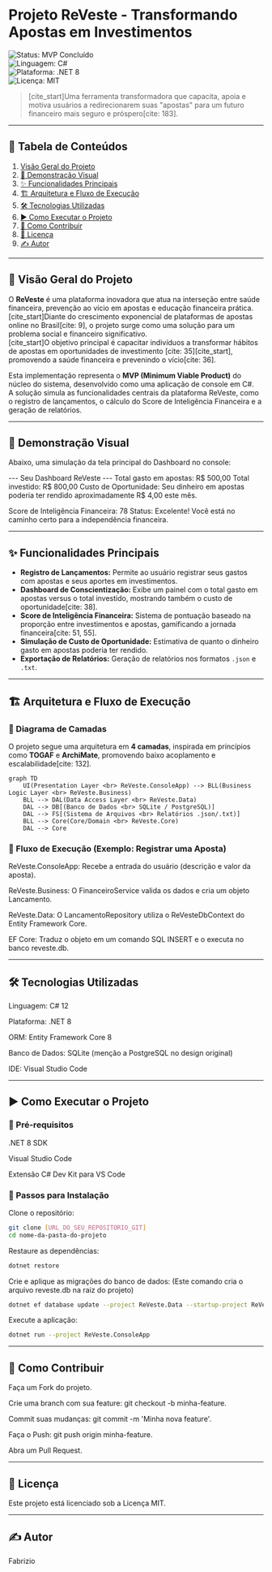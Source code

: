# Projeto ReVeste - Transformando Apostas em Investimentos

![Status: MVP Concluído](https://img.shields.io/badge/status-MVP%20Concluído-brightgreen?style=for-the-badge)  
![Linguagem: C#](https://img.shields.io/badge/csharp-%23239120.svg?style=for-the-badge&logo=c-sharp&logoColor=white)  
![Plataforma: .NET 8](https://img.shields.io/badge/.NET-8-5C2D91?style=for-the-badge&logo=.net&logoColor=white)  
![Licença: MIT](https://img.shields.io/badge/License-MIT-yellow.svg?style=for-the-badge)

> [cite_start]Uma ferramenta transformadora que capacita, apoia e motiva usuários a redirecionarem suas "apostas" para um futuro financeiro mais seguro e próspero[cite: 183].

---

## 📖 Tabela de Conteúdos

1. [Visão Geral do Projeto](#-visão-geral-do-projeto)  
2. [📸 Demonstração Visual](#-demonstração-visual)  
3. [✨ Funcionalidades Principais](#-funcionalidades-principais)  
4. [🏗️ Arquitetura e Fluxo de Execução](#️-arquitetura-e-fluxo-de-execução)  
5. [🛠️ Tecnologias Utilizadas](#️-tecnologias-utilizadas)  
6. [▶️ Como Executar o Projeto](#️-como-executar-o-projeto)  
7. [🤝 Como Contribuir](#-como-contribuir)  
8. [📜 Licença](#-licença)  
9. [✍️ Autor](#️-autor)  

---

## 🎯 Visão Geral do Projeto

O **ReVeste** é uma plataforma inovadora que atua na interseção entre saúde financeira, prevenção ao vício em apostas e educação financeira prática.  
[cite_start]Diante do crescimento exponencial de plataformas de apostas online no Brasil[cite: 9], o projeto surge como uma solução para um problema social e financeiro significativo.  
[cite_start]O objetivo principal é capacitar indivíduos a transformar hábitos de apostas em oportunidades de investimento [cite: 35][cite_start], promovendo a saúde financeira e prevenindo o vício[cite: 36].

Esta implementação representa o **MVP (Minimum Viable Product)** do núcleo do sistema, desenvolvido como uma aplicação de console em C#.  
A solução simula as funcionalidades centrais da plataforma ReVeste, como o registro de lançamentos, o cálculo do Score de Inteligência Financeira e a geração de relatórios.

---

## 📸 Demonstração Visual

Abaixo, uma simulação da tela principal do Dashboard no console:

--- Seu Dashboard ReVeste ---
Total gasto em apostas: R$ 500,00
Total investido: R$ 800,00
Custo de Oportunidade: Seu dinheiro em apostas poderia ter rendido aproximadamente R$ 4,00 este mês.

Score de Inteligência Financeira: 78
Status: Excelente! Você está no caminho certo para a independência financeira.

---

## ✨ Funcionalidades Principais

- **Registro de Lançamentos:** Permite ao usuário registrar seus gastos com apostas e seus aportes em investimentos.  
- **Dashboard de Conscientização:** Exibe um painel com o total gasto em apostas versus o total investido, mostrando também o custo de oportunidade[cite: 38].  
- **Score de Inteligência Financeira:** Sistema de pontuação baseado na proporção entre investimentos e apostas, gamificando a jornada financeira[cite: 51, 55].  
- **Simulação de Custo de Oportunidade:** Estimativa de quanto o dinheiro gasto em apostas poderia ter rendido.  
- **Exportação de Relatórios:** Geração de relatórios nos formatos `.json` e `.txt`.  

---

## 🏗️ Arquitetura e Fluxo de Execução

### 🔹 Diagrama de Camadas

O projeto segue uma arquitetura em **4 camadas**, inspirada em princípios como **TOGAF** e **ArchiMate**, promovendo baixo acoplamento e escalabilidade[cite: 132].

```mermaid
graph TD
    UI(Presentation Layer <br> ReVeste.ConsoleApp) --> BLL(Business Logic Layer <br> ReVeste.Business)
    BLL --> DAL(Data Access Layer <br> ReVeste.Data)
    DAL --> DB[(Banco de Dados <br> SQLite / PostgreSQL)]
    DAL --> FS[(Sistema de Arquivos <br> Relatórios .json/.txt)]
    BLL --> Core(Core/Domain <br> ReVeste.Core)
    DAL --> Core
```
### 🔹 Fluxo de Execução (Exemplo: Registrar uma Aposta)
ReVeste.ConsoleApp: Recebe a entrada do usuário (descrição e valor da aposta).

ReVeste.Business: O FinanceiroService valida os dados e cria um objeto Lancamento.

ReVeste.Data: O LancamentoRepository utiliza o ReVesteDbContext do Entity Framework Core.

EF Core: Traduz o objeto em um comando SQL INSERT e o executa no banco reveste.db.

---

## 🛠️ Tecnologias Utilizadas
Linguagem: C# 12

Plataforma: .NET 8

ORM: Entity Framework Core 8

Banco de Dados: SQLite (menção a PostgreSQL no design original)

IDE: Visual Studio Code

---

## ▶️ Como Executar o Projeto
### 🔹 Pré-requisitos
.NET 8 SDK

Visual Studio Code

Extensão C# Dev Kit para VS Code

### 🔹 Passos para Instalação

Clone o repositório:
```bash
git clone [URL_DO_SEU_REPOSITORIO_GIT]
cd nome-da-pasta-do-projeto
```
Restaure as dependências:
```bash
dotnet restore
```
Crie e aplique as migrações do banco de dados:
(Este comando cria o arquivo reveste.db na raiz do projeto)
```bash
dotnet ef database update --project ReVeste.Data --startup-project ReVeste.ConsoleApp
```
Execute a aplicação:
```bash
dotnet run --project ReVeste.ConsoleApp
```

---

## 🤝 Como Contribuir
Faça um Fork do projeto.

Crie uma branch com sua feature: git checkout -b minha-feature.

Commit suas mudanças: git commit -m 'Minha nova feature'.

Faça o Push: git push origin minha-feature.

Abra um Pull Request.

---

## 📜 Licença
Este projeto está licenciado sob a Licença MIT.

---

## ✍️ Autor
Fabrizio